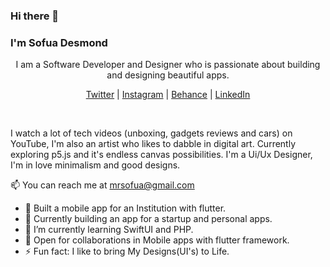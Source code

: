 ### Hi there 👋
### I'm Sofua Desmond

<p align="center"> 
  <p align="center"> I am a Software Developer and Designer who is passionate about building and designing beautiful apps.</p>
</p>

<p align="center">
  <a href="https://twitter.com/atsigndreezy">Twitter</a> |
  <a href="https://www.instagram.com/atsigndreezy.jpeg/">Instagram</a> |
  <a href="https://www.behance.net/desmondsofua">Behance</a> |
  <a href="https://www.linkedin.com/in/desmond-sofua-b21bbb199/">LinkedIn</a>
</p>

<br />

I watch a lot of tech videos (unboxing, gadgets reviews and cars) on  YouTube, I'm also an artist who likes to dabble in digital art. Currently exploring p5.js and it's endless canvas possibilities. I'm a Ui/Ux Designer, I'm in love minimalism and good designs.

📫 You can reach me at mrsofua@gmail.com

- 🔭 Built a mobile app for an Institution with flutter.
- 💙 Currently building an app for a startup and personal apps.
- 🌱 I’m currently learning SwiftUI and PHP.
- 🤝 Open for collaborations in Mobile apps with flutter framework.
- ⚡ Fun fact: I like to bring My Designs(UI's) to Life.
